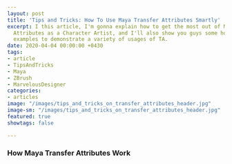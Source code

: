 ```yaml
---
layout: post
title: 'Tips and Tricks: How To Use Maya Transfer Attributes Smartly'
excerpt: I this article, I'm gonna explain how to get the most out of Maya's Transfer
  Attributes as a Character Artist, and I'll also show you guys some hopefully useful
  examples to demonstrate a variety of usages of TA.
date: 2020-04-04 00:00:00 +0430
tags:
- article
- TipsAndTricks
- Maya
- ZBrush
- MarvelousDesigner
categories:
- articles
image: "/images/tips_and_tricks_on_transfer_attributes_header.jpg"
image-sm: "/images/tips_and_tricks_on_transfer_attributes_header.jpg"
featured: true
showtags: false

---
```

### How Maya Transfer Attributes Work